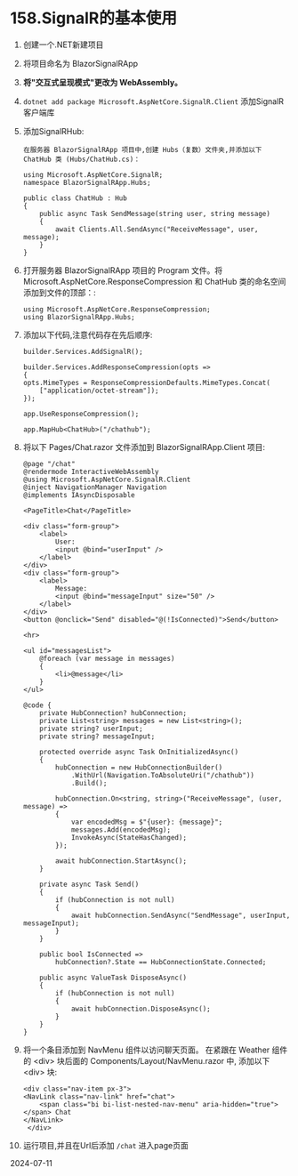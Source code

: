 # 158.SignalR的基本使用

1.  创建一个.NET新建项目

2.  将项目命名为 BlazorSignalRApp

3.  **将"交互式呈现模式"更改为 WebAssembly。**

4.  `dotnet add package Microsoft.AspNetCore.SignalR.Client`
    添加SignalR客户端库

5.  添加SignalRHub:

        在服务器 BlazorSignalRApp 项目中,创建 Hubs（复数）文件夹,并添加以下 ChatHub 类 (Hubs/ChatHub.cs)：

        using Microsoft.AspNetCore.SignalR;
        namespace BlazorSignalRApp.Hubs;

        public class ChatHub : Hub
        {
            public async Task SendMessage(string user, string message)
            {
                await Clients.All.SendAsync("ReceiveMessage", user, message);
            }
        }

6.  打开服务器 BlazorSignalRApp 项目的 Program 文件。将
    Microsoft.AspNetCore.ResponseCompression 和 ChatHub
    类的命名空间添加到文件的顶部：:

        using Microsoft.AspNetCore.ResponseCompression;
        using BlazorSignalRApp.Hubs;

7.  添加以下代码,注意代码存在先后顺序:

        builder.Services.AddSignalR();

        builder.Services.AddResponseCompression(opts =>
        {
        opts.MimeTypes = ResponseCompressionDefaults.MimeTypes.Concat(
            ["application/octet-stream"]);
        });

        app.UseResponseCompression();

        app.MapHub<ChatHub>("/chathub");

8.  将以下 Pages/Chat.razor 文件添加到 BlazorSignalRApp.Client 项目:

        @page "/chat"
        @rendermode InteractiveWebAssembly
        @using Microsoft.AspNetCore.SignalR.Client
        @inject NavigationManager Navigation
        @implements IAsyncDisposable

        <PageTitle>Chat</PageTitle>

        <div class="form-group">
            <label>
                User:
                <input @bind="userInput" />
            </label>
        </div>
        <div class="form-group">
            <label>
                Message:
                <input @bind="messageInput" size="50" />
            </label>
        </div>
        <button @onclick="Send" disabled="@(!IsConnected)">Send</button>

        <hr>

        <ul id="messagesList">
            @foreach (var message in messages)
            {
                <li>@message</li>
            }
        </ul>

        @code {
            private HubConnection? hubConnection;
            private List<string> messages = new List<string>();
            private string? userInput;
            private string? messageInput;

            protected override async Task OnInitializedAsync()
            {
                hubConnection = new HubConnectionBuilder()
                    .WithUrl(Navigation.ToAbsoluteUri("/chathub"))
                    .Build();

                hubConnection.On<string, string>("ReceiveMessage", (user, message) =>
                {
                    var encodedMsg = $"{user}: {message}";
                    messages.Add(encodedMsg);
                    InvokeAsync(StateHasChanged);
                });

                await hubConnection.StartAsync();
            }

            private async Task Send()
            {
                if (hubConnection is not null)
                {
                    await hubConnection.SendAsync("SendMessage", userInput, messageInput);
                }
            }

            public bool IsConnected =>
                hubConnection?.State == HubConnectionState.Connected;

            public async ValueTask DisposeAsync()
            {
                if (hubConnection is not null)
                {
                    await hubConnection.DisposeAsync();
                }
            }
        }

9.  将一个条目添加到 NavMenu 组件以访问聊天页面。 在紧跟在 Weather
    组件的 \<div\> 块后面的 Components/Layout/NavMenu.razor 中, 添加以下
    \<div\> 块:

        <div class="nav-item px-3">
        <NavLink class="nav-link" href="chat">
            <span class="bi bi-list-nested-nav-menu" aria-hidden="true"></span> Chat
        </NavLink>
         </div>

10. 运行项目,并且在Url后添加 `/chat` 进入page页面

2024-07-11
